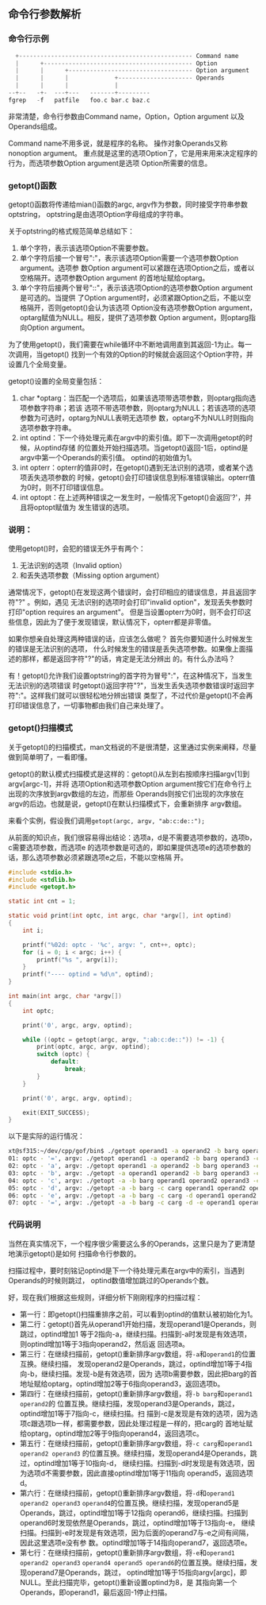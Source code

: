 
## 命令行参数解析

### 命令行示例

```c
  +------------------------------------------------- Command name
  |      +------------------------------------------ Option
  |      |      +----------------------------------- Option argument
  |      |      |             +--------------------- Operands
  |      |      |             |
--+--   -+-  ---+---   -------+---------
fgrep   -f   patfile   foo.c bar.c baz.c
```

非常清楚，命令行参数由Command name，Option，Option argument 以及Operands组成。

Command name不用多说，就是程序的名称。
操作对象Operands又称nonoption argument。
重点就是这里的选项Option了，它是用来用来决定程序的行为，而选项参数Option argument是选项
Option所需要的信息。

### getopt()函数

getopt()函数将传递给mian()函数的argc, argv作为参数，同时接受字符串参数optstring，
optstring是由选项Option字母组成的字符串。

关于optstring的格式规范简单总结如下：
1. 单个字符，表示该选项Option不需要参数。
2. 单个字符后接一个冒号":"，表示该选项Option需要一个选项参数Option argument。选项参
   数Option argument可以紧跟在选项Option之后，或者以空格隔开。选项参数Option argument
   的首地址赋给optarg。
3. 单个字符后接两个冒号"::"，表示该选项Option的选项参数Option argument是可选的。当提供
   了Option argument时，必须紧跟Option之后，不能以空格隔开，否则getopt()会认为该选项
   Option没有选项参数Option argument，optarg赋值为NULL。相反，提供了选项参数
   Option argument，则optarg指向Option argument。

为了使用getopt()，我们需要在while循环中不断地调用直到其返回-1为止。每一次调用，当getopt()
找到一个有效的Option的时候就会返回这个Option字符，并设置几个全局变量。

getopt()设置的全局变量包括：
1. char *optarg：当匹配一个选项后，如果该选项带选项参数，则optarg指向选项参数字符串；若该
   选项不带选项参数，则optarg为NULL；若该选项的选项参数为可选时，optarg为NULL表明无选项参
   数，optarg不为NULL时则指向选项参数字符串。
2. int optind：下一个待处理元素在argv中的索引值。即下一次调用getopt的时候，从optind存储
   的位置处开始扫描选项。当getopt()返回-1后，optind是argv中第一个Operands的索引值。
   optind的初始值为1。
3. int opterr：opterr的值非0时，在getopt()遇到无法识别的选项，或者某个选项丢失选项参数的
   时候，getopt()会打印错误信息到标准错误输出。opterr值为0时，则不打印错误信息。
4. int optopt：在上述两种错误之一发生时，一般情况下getopt()会返回'?'，并且将optopt赋值为
   发生错误的选项。

### 说明：

使用getopt()时，会犯的错误无外乎有两个：
1. 无法识别的选项（Invalid option）
2. 和丢失选项参数（Missing option argument）

通常情况下，getopt()在发现这两个错误时，会打印相应的错误信息，并且返回字符"?" 。例如，遇见
无法识别的选项时会打印"invalid option"，发现丢失参数时打印"option requires an argument"。
但是当设置opterr为0时，则不会打印这些信息，因此为了便于发现错误，默认情况下，opterr都是非零值。

如果你想亲自处理这两种错误的话，应该怎么做呢？ 首先你要知道什么时候发生的错误是无法识别的选项，
什么时候发生的错误是丢失选项参数。如果像上面描述的那样，都是返回字符"?"的话，肯定是无法分辨出
的。有什么办法吗？

有！getopt()允许我们设置optstring的首字符为冒号":"，在这种情况下，当发生无法识别的选项错误
时getopt()返回字符"?"，当发生丢失选项参数错误时返回字符":"。这样我们就可以很轻松地分辨出错误
类型了，不过代价是getopt()不会再打印错误信息了，一切事物都由我们自己来处理了。

### getopt()扫描模式

关于getopt()的扫描模式，man文档说的不是很清楚，这里通过实例来阐释，尽量做到简单明了，一看即懂。

getopt()的默认模式扫描模式是这样的：getopt()从左到右按顺序扫描argv[1]到argv[argc-1]，并将
选项Option和选项参数Option argument按它们在命令行上出现的次序放到argv数组的左边，而那些
Operands则按它们出现的次序放在argv的后边。也就是说，getopt()在默认扫描模式下，会重新排序
argv数组。

来看个实例，假设我们调用`getopt(argc, argv, "ab:c:de::");`

从前面的知识点，我们很容易得出结论：选项a，d是不需要选项参数的，选项b，c需要选项参数，而选项e
的选项参数是可选的，即如果提供选项e的选项参数的话，那么选项参数必须紧跟选项e之后，不能以空格隔
开。

```c
#include <stdio.h>
#include <stdlib.h>
#include <getopt.h>

static int cnt = 1;

static void print(int optc, int argc, char *argv[], int optind)
{
    int i;

    printf("%02d: optc - '%c', argv: ", cnt++, optc);
    for (i = 0; i < argc; i++) {
        printf("%s ", argv[i]);
    }
    printf("---- optind = %d\n", optind);
}

int main(int argc, char *argv[])
{
    int optc;

    print('0', argc, argv, optind);

    while ((optc = getopt(argc, argv, ":ab:c:de::")) != -1) {
        print(optc, argc, argv, optind);
        switch (optc) {
            default:
                break;
        }
    }

    print('0', argc, argv, optind);

    exit(EXIT_SUCCESS);
}
```

以下是实际的运行情况：
```bash
xt@sf315:~/dev/cpp/gof/bin$ ./getopt operand1 -a operand2 -b barg operand3 -c carg operand4 -d operand5 operand6 -e operand7
01: optc - '=', argv: ./getopt operand1 -a operand2 -b barg operand3 -c carg operand4 -d operand5 operand6 -e operand7 - optind = 1, optarg = (null)
02: optc - 'a', argv: ./getopt operand1 -a operand2 -b barg operand3 -c carg operand4 -d operand5 operand6 -e operand7 - optind = 3, optarg = (null)
03: optc - 'b', argv: ./getopt -a operand1 operand2 -b barg operand3 -c carg operand4 -d operand5 operand6 -e operand7 - optind = 6, optarg = barg
04: optc - 'c', argv: ./getopt -a -b barg operand1 operand2 operand3 -c carg operand4 -d operand5 operand6 -e operand7 - optind = 9, optarg = carg
05: optc - 'd', argv: ./getopt -a -b barg -c carg operand1 operand2 operand3 operand4 -d operand5 operand6 -e operand7 - optind = 11, optarg = (null)
06: optc - 'e', argv: ./getopt -a -b barg -c carg -d operand1 operand2 operand3 operand4 operand5 operand6 -e operand7 - optind = 14, optarg = (null)
07: optc - '=', argv: ./getopt -a -b barg -c carg -d -e operand1 operand2 operand3 operand4 operand5 operand6 operand7 - optind = 8, optarg = (null)
```

### 代码说明

当然在真实情况下，一个程序很少需要这么多的Operands，这里只是为了更清楚地演示getopt()是如何
扫描命令行参数的。

扫描过程中，要时刻铭记optind是下一个待处理元素在argv中的索引，当遇到Operands的时候则跳过，
optind数值增加跳过的Operands个数。

好，现在我们根据这些规则，详细分析下刚刚程序的扫描过程：
- 第一行：即getopt()扫描重排序之前，可以看到optind的值默认被初始化为1。
- 第二行：getopt()首先从operand1开始扫描，发现operand1是Operands，则跳过，optind增加1
  等于2指向-a，继续扫描。扫描到-a时发现是有效选项，则optind增加1等于3指向operand2，然后返
  回选项a。
- 第三行：在继续扫描前，getopt()重新排序argv数组，将`-a`和`operand1`的位置互换。继续扫描，
  发现operand2是Operands，跳过，optind增加1等于4指向-b，继续扫描。发现-b是有效选项，因为
  选项b需要参数，因此把barg的首地址赋给optarg，optind增加2等于6指向operand3，返回选项b。
- 第四行：在继续扫描前，getopt()重新排序argv数组，将`-b barg`和`operand1 operand2`的
  位置互换。继续扫描，发现operand3是Operands，跳过，optind增加1等于7指向-c，继续扫描。扫
  描到-c是发现是有效的选项，因为选项c跟选项b一样，都需要参数，因此处理过程是一样的，把carg的
  首地址赋给optarg，optind增加2等于9指向operand4，返回选项c。
- 第五行：在继续扫描前，getopt()重新排序argv数组，将`-c carg`和`operand1 operand2 operand3`
  的位置互换。继续扫描，发现operand4是Operands，跳过，optind增加1等于10指向-d，
  继续扫描。扫描到-d时发现是有效选项，因为选项d不需要参数，因此直接optind增加1等于11指向
  operand5，返回选项d。
- 第六行：在继续扫描前，getopt()重新排序argv数组，将`-d`和`operand1 operand2 operand3`
 `operand4`的位置互换。继续扫描，发现operand5是Operands，跳过，optind增加1等于12指向
    operand6，继续扫描。扫描到operand6时发现依然是Operands，跳过，optind增加1等于13指向-e，
    继续扫描。扫描到-e时发现是有效选项，因为后面的operand7与-e之间有间隔，因此这里选项e没有参
    数。optind增加1等于14指向operand7，返回选项e。
- 第七行：在继续扫描前，getopt()重新排序argv数组，将`-e`和`operand1 operand2 operand3`
  `operand4 operand5 operand6`的位置互换。继续扫描，发现operand7是Operands，跳过，
  optind增加1等于15指向argv[argc]，即NULL。至此扫描完毕，getopt()重新设置optind为8，是
  其指向第一个Operands，即operand1，最后返回-1停止扫描。
